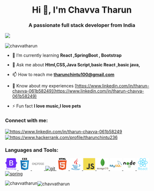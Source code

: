 <h1 align="center">Hi 👋, I'm Chavva Tharun</h1>
<h3 align="center">A passionate full stack developer from India</h3>
<img align="left"><img src="https://in.images.search.yahoo.com/search/images;_ylt=AwrKAjlB0CNm_pUPY1q9HAx.;_ylu=c2VjA3NlYXJjaARzbGsDYXNzaXN0;_ylc=X1MDMjExNDcyMzAwNQRfcgMyBGZyA21jYWZlZQRmcjIDc2EtZ3Atc2VhcmNoBGdwcmlkA2dsbXM0NW9UU28ySzFaMUpySThZa0EEbl9yc2x0AzAEbl9zdWdnAzEwBG9yaWdpbgNpbi5pbWFnZXMuc2VhcmNoLnlhaG9vLmNvbQRwb3MDMwRwcXN0cgNhbmltYXRlZCBjb2RpbmcgBHBxc3RybAMxNgRxc3RybAMzMARxdWVyeQNhbmltYXRlZCUyMGNvZGluZyUyMGdpZiUyMGZvciUyMGdpdGh1YgR0X3N0bXADMTcxMzYyMzExMgR1c2VfY2FzZQM-?p=animated+coding+gif+for+github&fr=mcafee&fr2=sa-gp-search&ei=UTF-8&x=wrt&type=E210IN885G0#id=23&iurl=https%3A%2F%2Findoanalytica.com%2Fstatic%2Fimages%2Fdata-science-5.gif&action=click">

<p align="left"> <img src="https://komarev.com/ghpvc/?username=chavvatharun&label=Profile%20views&color=0e75b6&style=flat" alt="chavvatharun" /> </p>

- 🌱 I’m currently learning **React ,SpringBoot , Bootstrap**

- 💬 Ask me about **Html,CSS,Java Script,basic React ,basic java,**

- 📫 How to reach me **tharunchintu100@gmail.com**

- 📄 Know about my experiences [https://www.linkedin.com/in/tharun-chavva-061b58249](https://www.linkedin.com/in/tharun-chavva-061b58249)

- ⚡ Fun fact **I love music,I love pets**

<h3 align="left">Connect with me:</h3>
<p align="left">
<a href="https://linkedin.com/in/https://www.linkedin.com/in/tharun-chavva-061b58249" target="blank"><img align="center" src="https://raw.githubusercontent.com/rahuldkjain/github-profile-readme-generator/master/src/images/icons/Social/linked-in-alt.svg" alt="https://www.linkedin.com/in/tharun-chavva-061b58249" height="30" width="40" /></a>
<a href="https://www.hackerrank.com/https://www.hackerrank.com/profile/tharunchintu236" target="blank"><img align="center" src="https://raw.githubusercontent.com/rahuldkjain/github-profile-readme-generator/master/src/images/icons/Social/hackerrank.svg" alt="https://www.hackerrank.com/profile/tharunchintu236" height="30" width="40" /></a>
</p>

<h3 align="left">Languages and Tools:</h3>
<p align="left"> <a href="https://getbootstrap.com" target="_blank" rel="noreferrer"> <img src="https://raw.githubusercontent.com/devicons/devicon/master/icons/bootstrap/bootstrap-plain-wordmark.svg" alt="bootstrap" width="40" height="40"/> </a> <a href="https://www.w3schools.com/css/" target="_blank" rel="noreferrer"> <img src="https://raw.githubusercontent.com/devicons/devicon/master/icons/css3/css3-original-wordmark.svg" alt="css3" width="40" height="40"/> </a> <a href="https://expressjs.com" target="_blank" rel="noreferrer"> <img src="https://raw.githubusercontent.com/devicons/devicon/master/icons/express/express-original-wordmark.svg" alt="express" width="40" height="40"/> </a> <a href="https://git-scm.com/" target="_blank" rel="noreferrer"> <img src="https://www.vectorlogo.zone/logos/git-scm/git-scm-icon.svg" alt="git" width="40" height="40"/> </a> <a href="https://www.w3.org/html/" target="_blank" rel="noreferrer"> <img src="https://raw.githubusercontent.com/devicons/devicon/master/icons/html5/html5-original-wordmark.svg" alt="html5" width="40" height="40"/> </a> <a href="https://www.java.com" target="_blank" rel="noreferrer"> <img src="https://raw.githubusercontent.com/devicons/devicon/master/icons/java/java-original.svg" alt="java" width="40" height="40"/> </a> <a href="https://developer.mozilla.org/en-US/docs/Web/JavaScript" target="_blank" rel="noreferrer"> <img src="https://raw.githubusercontent.com/devicons/devicon/master/icons/javascript/javascript-original.svg" alt="javascript" width="40" height="40"/> </a> <a href="https://www.mongodb.com/" target="_blank" rel="noreferrer"> <img src="https://raw.githubusercontent.com/devicons/devicon/master/icons/mongodb/mongodb-original-wordmark.svg" alt="mongodb" width="40" height="40"/> </a> <a href="https://www.mysql.com/" target="_blank" rel="noreferrer"> <img src="https://raw.githubusercontent.com/devicons/devicon/master/icons/mysql/mysql-original-wordmark.svg" alt="mysql" width="40" height="40"/> </a> <a href="https://nodejs.org" target="_blank" rel="noreferrer"> <img src="https://raw.githubusercontent.com/devicons/devicon/master/icons/nodejs/nodejs-original-wordmark.svg" alt="nodejs" width="40" height="40"/> </a> <a href="https://reactjs.org/" target="_blank" rel="noreferrer"> <img src="https://raw.githubusercontent.com/devicons/devicon/master/icons/react/react-original-wordmark.svg" alt="react" width="40" height="40"/> </a> <a href="https://spring.io/" target="_blank" rel="noreferrer"> <img src="https://www.vectorlogo.zone/logos/springio/springio-icon.svg" alt="spring" width="40" height="40"/> </a> </p>

<p><img align="left" src="https://github-readme-stats.vercel.app/api/top-langs?username=chavvatharun&show_icons=true&locale=en&layout=compact" alt="chavvatharun" /></p>

<p><img align="center" src="https://github-readme-streak-stats.herokuapp.com/?user=chavvatharun&" alt="chavvatharun" /></p>



